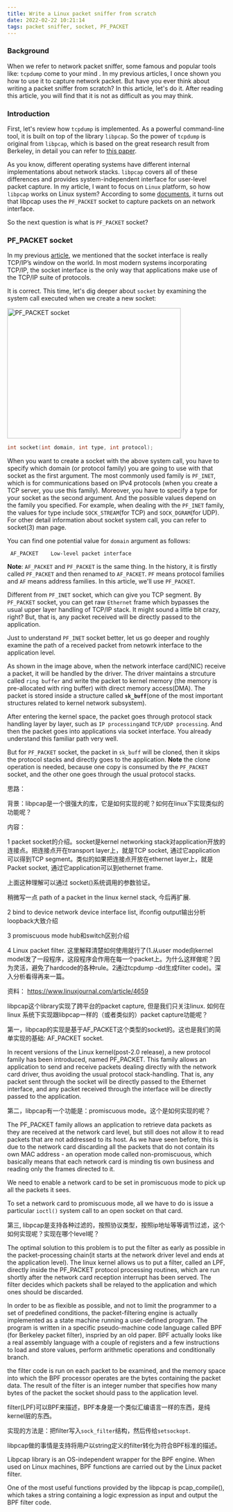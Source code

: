 ```yaml
---
title: Write a Linux packet sniffer from scratch
date: 2022-02-22 10:21:14
tags: packet sniffer, socket, PF_PACKET
---
```


### Background

When we refer to network packet sniffer, some famous and popular tools like: `tcpdump` come to your mind . In my previous articles, I once shown you how to use it to capture network packet. But have you ever think about writing a packet sniffer from scratch? In this article, let's do it. After reading this article, you will find that it is not as difficult as you may think. 

### Introduction

First, let's review how `tcpdump` is implemented. As a powerful command-line tool, it is built on top of the library `libpcap`. So the power of `tcpdump` is original from `libpcap`, which is based on the great research result from Berkeley, in detail you can refer to [this paper](https://www.tcpdump.org/papers/bpf-usenix93.pdf).

As you know, different operating systems have different internal implementations about network stacks. `libpcap` covers all of these differences and provides system-independent interface for user-level packet capture. In my article, I want to focus on `Linux` platform, so how `libpcap` works on Linux system? According to some [documents](https://stackoverflow.com/questions/21200009/capturing-performance-with-pcap-vs-raw-socket), it turns out that libpcap uses the `PF_PACKET` socket to capture packets on an network interface.

So the next question is what is `PF_PACKET` socket? 

### PF_PACKET socket

In my previous [article](https://organicprogrammer.com/2021/07/31/how-to-implement-simple-http-server-golang/), we mentioned that the socket interface is really TCP/IP’s window on the world. In most modern systems incorporating TCP/IP, the socket interface is the only way that applications make use of the TCP/IP suite of protocols. 

It is correct. This time, let's dig deeper about `socket` by examining the system call executed when we create a new socket: 

<img src="/images/pf-packet-socket.png" title="PF_PACKET socket" width="400px" height="300px">


```c
int socket(int domain, int type, int protocol);
```

When you want to create a socket with the above system call, you have to specify which domain (or protocol family) you are going to use with that socket as the first argument. The most commonly used family is `PF_INET`, which is for communications based on IPv4 protocols (when you create a TCP server, you use this family). Moreover, you have to specify a type for your socket as the second argument. And the possible values depend on the family you specified. For example, when dealing with the `PF_INET` family, the values for type include `SOCK_STREAM`(for TCP) and `SOCK_DGRAM`(for UDP). For other detail information about socket system call, you can refer to socket(3) man page. 

You can find one potential value for `domain` argument as follows:

```
 AF_PACKET    Low-level packet interface
```
**Note**: `AF_PACKET` and `PF_PACKET` is the same thing. In the history, it is firstly called `PF_PACKET` and then renamed to `AF_PACKET`. `PF` means protocol families and `AF` means address families. In this article, we'll use `PF_PACKET`. 

Different from `PF_INET` socket, which can give you TCP segment. By `PF_PACKET` socket, you can get raw `Ethernet` frame which bypasses the usual upper layer handling of TCP/IP stack. It might sound a little bit crazy, right? But, that is, any packet received will be directly passed to the application. 

Just to understand `PF_INET` socket better, let us go deeper and roughly examine the path of a received packet from netowrk interface to the application level. 

As shown in the image above, when the network interface card(NIC) receive a packet, it will be handled by the driver. The driver maintains a strcuture called `ring buffer` and write the packet to kernel memory (the memory is pre-allocated with ring buffer)  with direct memory access(DMA). The packet is stored inside a structure called **`sk_buff`**(one of the most important structures related to kernel network subsystem).   

After entering the kernel space, the packet goes through protocol stack handling layer by layer, such as `IP processing`and `TCP/UDP processing`. And then the packet goes into applications via socket interface. You already understand this familiar path very well.

But for `PF_PACKET` socket, the packet in `sk_buff` will be cloned, then it skips the protocol stacks and directly goes to the application. **Note** the clone operation is needed, because one copy is consumed by the `PF_PACKET` socket, and the other one goes through the usual protocol stacks.

思路：

背景：libpcap是一个很强大的库，它是如何实现的呢？如何在linux下实现类似的功能呢？

内容：

1 packet socket的介绍。socket是kernel networking stack对application开放的连接点。把连接点开在transport layer上，就是TCP socket, 通过它application可以得到TCP segment。类似的如果把连接点开放在ethernet layer上，就是Packet socket, 通过它application可以到ethernet frame.

上面这种理解可以通过 socket()系统调用的参数验证。

稍微写一点 path of a packet in the linux kernel stack, 今后再扩展.



2 bind to device
network device interface list,
ifconfig output输出分析
loopback大致介绍

3 promiscuous mode
hub和switch区别介绍

4 Linux packet filter. 
这里解释清楚如何使用就行了(1.从user mode向kernel model发了一段程序，这段程序会作用在每一个packet上。为什么这样做呢？因为灵活，避免了hardcode的各种rule。2通过tcpdump -dd生成filter code)。深入分析看得再来一篇。

资料：
https://www.linuxjournal.com/article/4659

libpcap这个library实现了跨平台的packet capture, 但是我们只关注linux. 如何在linux 系统下实现跟libpcap一样的（或者类似的）packet capture功能呢？

第一，libpcap的实现是基于AF_PACKET这个类型的socket的。这也是我们的简单实现的基础: AF_PACKET socket. 

In recent versions of the Linux kernel(post-2.0 release), a new protocol family has been introduced, named PF_PACKET. This family allows an application to send and receive packets dealing directly with the network card driver, thus avoiding the usual protocol stack-handling. That is, any packet sent through the socket will be directly passed to the Ethernet interface, and any packet received through the interface will be directly passed to the application. 

第二，libpcap有一个功能是：promiscuous mode。这个是如何实现的呢？

The PF_PACKET family allows an application to retrieve data packets as they are received at the network card level, but still does not allow it to read packets that are not addressed to its host. As we have seen before, this is due to the network card discarding all the packets that do not contain its own MAC address - an operation mode called non-promiscuous, which basically means that each network card is minding tis own business and reading only the frames directed to it. 

We need to enable a network card to be set in promiscuous mode to pick up all the packets it sees. 

To set a network card to promiscuous mode, all we have to do is issue a particular `ioctl()` system call to an open socket on that card. 

第三, libpcap是支持各种过滤的，按照协议类型，按照ip地址等等调节过滤，这个如何实现呢？实现在哪个level呢？

The optimal solution to this problem is to put the filter as early as possible in the packet-processing chain(it starts at the network driver level and ends at the application level). The linux kernel allows us to put a filter, called an LPF, directly inside the PF_PACKET protocol processing routines, which are run shortly after the network card reception interrupt has been served. The filter decides which packets shall be relayed to the application and which ones should be discarded. 

In order to be as flexible as possible, and not to limit the programmer to a set of predefined conditions, the packet-filtering engine is actually implemented as a state machine running a user-defined program. The program is written in a specific pseudo-machine code language called BPF (for Berkeley packet filter), inspried by an old paper. BPF actually looks like a real assembly language with a couple of registers and a few instructions to load and store values, perform arithmetic operations and conditionally branch. 

the filter code is run on each packet to be examined, and the memory space into which the BPF processor operates are the bytes containing the packet data. The result of the filter is an integer number that specifies how many bytes of the packet the socket should pass to the application level. 

filter(LPF)可以BPF来描述，BPF本身是一个类似汇编语言一样的东西，是纯kernel层的东西。

实现的方法是：把filter写入`sock_filter`结构，然后传给`setsockopt`.

libpcap做的事情是支持将用户以string定义的filter转化为符合BPF标准的描述。

Libpcap library is an OS-independent wrapper for the BPF engine. When used on Linux machines, BPF functions are carried out by the Linux packet filter. 

One of the most useful functions provided by the libpcap is pcap_compile(), which takes a string containing a logic expression as input and output the BPF filter code. 
